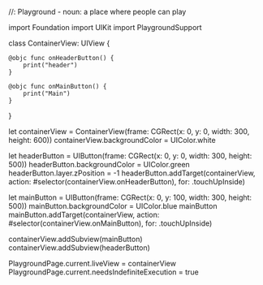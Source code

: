 //: Playground - noun: a place where people can play

import Foundation
import UIKit
import PlaygroundSupport

class ContainerView: UIView {

    @objc func onHeaderButton() {
        print("header")
    }

    @objc func onMainButton() {
        print("Main")
    }
}

let containerView = ContainerView(frame: CGRect(x: 0, y: 0, width: 300, height: 600))
containerView.backgroundColor = UIColor.white

let headerButton = UIButton(frame: CGRect(x: 0, y: 0, width: 300, height: 500))
headerButton.backgroundColor = UIColor.green
headerButton.layer.zPosition = -1
headerButton.addTarget(containerView, action: #selector(containerView.onHeaderButton), for: .touchUpInside)

let mainButton = UIButton(frame: CGRect(x: 0, y: 100, width: 300, height: 500))
mainButton.backgroundColor = UIColor.blue
mainButton
mainButton.addTarget(containerView, action: #selector(containerView.onMainButton), for: .touchUpInside)

containerView.addSubview(mainButton)
containerView.addSubview(headerButton)

PlaygroundPage.current.liveView = containerView
PlaygroundPage.current.needsIndefiniteExecution = true
